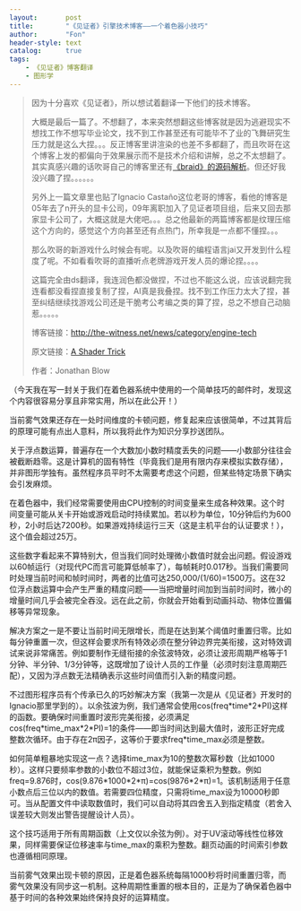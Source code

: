 ```yaml
---
layout:       post
title:        "《见证者》引擎技术博客——一个着色器小技巧"
author:       "Fon"
header-style: text
catalog:      true
tags:
    - 《见证者》博客翻译
    - 图形学
---
```

> 因为十分喜欢《见证者》，所以想试着翻译一下他们的技术博客。
>
> 大概是最后一篇了。不想翻了，本来突然想翻这些博客就是因为逃避现实不想找工作不想写毕业论文，找不到工作甚至还有可能毕不了业的飞舞研究生压力就是这么大捏。。。反正博客里讲渲染的也差不多都翻了，而且吹哥在这个博客上发的都偏向于效果展示而不是技术介绍和讲解，总之不太想翻了。其实真感兴趣的话吹哥自己的博客里还有[《braid》的源码解析](http://number-none.com/blow/blog/)。但还好我没兴趣了捏。。。。。。
>
> 另外上一篇文章里也贴了Ignacio Castaño这位老哥的博客，看他的博客是05年去了n开头的显卡公司，09年离职加入了见证者项目组，后来又回去那家显卡公司了，大概这就是大佬吧。。。总之他最新的两篇博客都是纹理压缩这个方向的，感觉这个方向甚至还有点热门，所幸我是一点都不懂捏。。。
>
> 那么吹哥的新游戏什么时候会有呢。以及吹哥的编程语言jai又开发到什么程度了呢。不如看看吹哥的直播听点老牌游戏开发人员的爆论捏。。。。
>
> 这篇完全由ds翻译，我连润色都没做捏，不过也不能这么说，应该说翻完我连看都没看捏直接复制了捏，AI真是我叠捏。找不到工作压力太大了捏，甚至纠结继续找游戏公司还是干脆考公考编之类的算了捏，总之不想自己动脑惹。。。。。
>
> 博客链接：http://the-witness.net/news/category/engine-tech
>
> 原文链接：[A Shader Trick](http://the-witness.net/news/2022/02/a-shader-trick/)
>
> 作者：Jonathan Blow

（今天我在写一封关于我们在着色器系统中使用的一个简单技巧的邮件时，发现这个内容很容易分享且非常实用，所以在此公开！）

当前雾气效果还存在一处时间维度的卡顿问题，修复起来应该很简单，不过其背后的原理可能有点出人意料，所以我将此作为知识分享抄送团队。

关于浮点数运算，普遍存在一个大数加小数时精度丢失的问题——小数部分往往会被截断趋零。这是计算机的固有特性（毕竟我们是用有限内存来模拟实数存储），并非图形学独有。虽然程序员平时不太需要考虑这个问题，但某些特定场景下确实会引发麻烦。

在着色器中，我们经常需要使用由CPU控制的时间变量来生成各种效果。这个时间变量可能从关卡开始或游戏启动时持续累加。若以秒为单位，10分钟后约为600秒，2小时后达7200秒。如果游戏持续运行三天（这是主机平台的认证要求！），这个值会超过25万。

这些数字看起来不算特别大，但当我们同时处理微小数值时就会出问题。假设游戏以60帧运行（对现代PC而言可能算低帧率了），每帧耗时0.017秒。当我们需要同时处理当前时间和帧时间时，两者的比值可达250,000/(1/60)=1500万。这在32位浮点数运算中会产生严重的精度问题——当把增量时间加到当前时间时，微小的增量时间几乎会被完全吞没。远在此之前，你就会开始看到动画抖动、物体位置偏移等异常现象。

解决方案之一是不要让当前时间无限增长，而是在达到某个阈值时重置归零。比如每分钟重置一次，但这样会要求所有特效必须在整分钟边界完美衔接，这对特效调试来说非常痛苦。例如要制作无缝衔接的余弦波特效，必须让波形周期严格等于1分钟、半分钟、1/3分钟等，这既增加了设计人员的工作量（必须时刻注意周期匹配），又因为浮点数无法精确表示这些时间值而引入新的精度问题。

不过图形程序员有个传承已久的巧妙解决方案（我第一次是从《见证者》开发时的Ignacio那里学到的）。以余弦波为例，我们通常会使用cos(freq\*time\*2\*PI)这样的函数。要确保时间重置时波形完美衔接，必须满足cos(freq\*time_max\*2\*PI)=1的条件——即当时间达到最大值时，波形正好完成整数次循环。由于存在2π因子，这等价于要求freq\*time_max必须是整数。

如何简单粗暴地实现这一点？选择time_max为10的整数次幂秒数（比如1000秒）。这样只要频率参数的小数位不超过3位，就能保证乘积为整数。例如freq=9.876时，cos(9.876\*1000\*2\*π)=cos(9876\*2\*π)=1。该机制适用于任意小数点后三位以内的数值。若需要四位精度，只需将time_max设为10000秒即可。当从配置文件中读取数值时，我们可以自动将其四舍五入到指定精度（若舍入误差较大则发出警告提醒设计人员）。

这个技巧适用于所有周期函数（上文仅以余弦为例）。对于UV滚动等线性位移效果，同样需要保证位移速率与time_max的乘积为整数。翻页动画的时间索引参数也遵循相同原理。

当前雾气效果出现卡顿的原因，正是着色器系统每隔1000秒将时间重置归零，而雾气效果没有同步这一机制。这种周期性重置的根本目的，正是为了确保着色器中基于时间的各种效果始终保持良好的运算精度。
